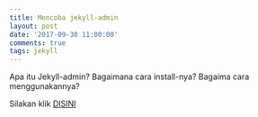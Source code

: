 ```yaml
---
title: Mencoba jekyll-admin
layout: post
date: '2017-09-30 11:00:00'
comments: true
tags: jekyll
---
```


Apa itu Jekyll-admin?
Bagaimana cara install-nya?
Bagaima cara menggunakannya?

Silakan klik [DISINI](https://github.com/jekyll/jekyll-admin)